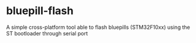 # bluepill-flash
A simple cross-platform tool able to flash bluepills (STM32F10xx) using the ST bootloader through serial port
